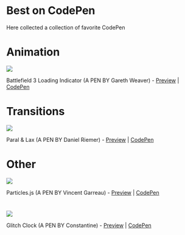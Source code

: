 # Best on CodePen
Here collected a collection of favorite CodePen

# Animation

![](https://lh3.googleusercontent.com/9v88r4sTJD2Na5j9VjXIHAC_lwAa_XTaAlTlvTvtOTUjwbvtN2A85mVlf4pdnggUXFmX1O1blUFlqjISig9CDyhXfCEjrOB4p5H6Qa9g-JpFanjT7TJps89W45VEQ5t1tuSBpKoQJ-D7gyrXpNfkAymwE52hBNmYESKqaAea9fyz-uz4YBs3PjFuN0izsSKYrZ7vO_vzvWW_sC3UGw_zDOLFAkhxCyewY4RvRFThi9mHwBtTe2SA3dLVerQjYI-tEZoq6t8cJFkZJF-mcWzVPd8JRjIH9uKuvM5YsBe-OO6U1XUj4zplsYYpFhMXVU4xTyfCBKaMusudGkasrzSbM79E7EA0zNycHTbSADNxAWsKrM7S0Z1vh_ghtmPsVx8ltJv2CwBe_3V7ZHByYM4ZLXwVlTMxNHIUeW1szSlXG5NWGiRUyOvrf5c2dQtTTMITDnc7-bu3sWDK0ogr1JqXwdspGOiLyEwy02Dy5RrAzH7VrNvfUSeW1YFNz-70AFkFe1Js7eZrYsPGMN_u0-CNEd1bWYFiY2x6TGag-HfEEMnqVcZWzmxlWQqeSNc9uC61UKoGX_dxNZbDK9oUQJmOs-sIFLra8e3HhlfipbT76ygm-C9ybA=w760-h450-no)

Battlefield 3 Loading Indicator (A PEN BY Gareth Weaver) - [Preview](https://codepen.io/garethdweaver/full/zdElu/)  |  [CodePen](https://codepen.io/garethdweaver/pen/zdElu) 

# Transitions

![](https://lh3.googleusercontent.com/QaLnmfFjX6x56OFtEQ-4TsRTVFOr74G87gKPuA5yuGGDw9t-a47vJaUUzhp4wJB4yRqvJtLO49yQIr-3afCQOajkFSXEuKXEq9STQ7jamsYKzibXbi_zvRjzv8mZzjdQFkl0dp5lLu6ul_bBt1CyPd1zmh2hcG41ZGlmYUqPHHvq8CEvbqkZ7bJkFuSNOayMhnMdTy607fb-fFCTBwW0horagIhUb873AaXwMqBl6dvblMQMudj1sox9v7nZSEH7_7LiMe-XRJK4kurD_3mLiIxz-Aol3FIjNz4dhDP9kJys8MwrXZvHLOTC2k4oT0N2IaqyrpfObxG2LSwevnq61OQEh0rVq7ZrsdGjf3Q2j0SM5cQdhq8ghy6zNdm9bQhAWCTPUGOox8YXaYdu2lX23uISG9Ep_uLt3KWQ_ije7nxSrfbV1pulCdcvte0ndgYfMjeJtxjGOwe1Zxap4pDYSTpY8Py9r4xQPjxire3d-LiPBjk1t223hjV2U6-Qo7SX7Wdq668lJc_y9Bykjlz5UbFZvTtfEzcoP1GZSH7Os2ryaGXcvUMkFxucw7okp3XVcO9gSTqleSfuDz3S66eAcxFRB_owJRM2EiFlQoPMWvhSge-nYA=w760-h450-no)

Paral & Lax (A PEN BY Daniel Riemer) - [Preview](https://codepen.io/zitrusfrisch/full/bJwhk/)  |  [CodePen](https://codepen.io/zitrusfrisch/pen/bJwhk) 

# Other

![](https://lh3.googleusercontent.com/eDpuPASSyWLgKEs3hQbQ7DtoYN7BbOP2Ge0SpDbDHvLEV3daBfzpM9Ly0IlFHNgMTemVSkEdMePsk7Tyyhr-WB-FpOIRXQ58LU3Axr1Zya2HeR-zooh0jB0bBfa-sZkArgO0k0it-Ab2PeGHeLL9Ix1bfPc2eXoXylsJahE3aaiIGv5fJJQRm2uos-qjlUoDxMiCM7KNiUJxFg1sQKWf_Bh-tcbAKoUHqHFSc0mdyUOD1vipM7uPL3Tfxshdnmqnfxb8WfizInqnWy5TTv7sC0vNuOWaJUDp4EqBq44mTP5ejWAE7540sV5zxOjtyXmwHvLoJWDIlj0aQmg9xj8SCh1lmkDOVUjknCwFsDC5HJs-V2gC9jblgB2frHcqUEEYmr_5_ZJcfvieTPgB52Lgke2tUOIxVp6UogD2N4JR7GHsGVMbFRw9aYUeOD5LGZGQEXgOR2bikRmonFzdEvd37T9wjshWUIPMsWbxu0Wr51OETrcPnmTeYsw5iCbZkDQ68um1TAmqeD091W-vsNp9D2Ubb33oGr90YzneIXYIFb7GnNvxGPCAWwerENNSsUHUceLeo29H1HVMLPhCU_XRoShWwK0ZDY_PL4ettu2M5EvrEmrRMQ=w760-h450-no)

Particles.js (A PEN BY Vincent Garreau) - [Preview](https://codepen.io/VincentGarreau/full/pnlso/)  |  [CodePen](https://codepen.io/VincentGarreau/pen/pnlso) 

#

![](https://lh3.googleusercontent.com/c-suYx2ey9KDMzelgiS6fu6w8MtbZsGaKmeUWQdZgsl_qQXfyIcZNfh2pqM-S62s219hw_72eIuENtkMpUKUhpCy_AEKrW32Fw6_l3jFESgWK-jEl6jVjrghQpp1byBVFtF9CDpESI4YAJzLjd32CROVmCRmpbU5PKSsDqAY-My7Y84Yx_BcGobfzN518iIH2fldQWolDmW5SDhaT23jEAlck_HnN1KhvMBxLnkqpfY-81im86Ya7Ne0-RK73l_EwOliiAuXdMGj35SvevJwg1p9c7eorc_sD47MDk7YfO2Odx17RJ1_6OhpMogIP8ofXr5m6X406CM9KvC9lC5QxrOl6jZC8aeGzXJK99bsEqVvaKU7XwD2d3IFGkxvubvRwaMzFrfaflsfHfvZrq2O1Kr17CGhPZce3jV7nJvopLs0ii1_N5Je4Sdny-gu3Ie5owBX6xZNRXLziD2lhTaJb0Lekipfhwwo0jjwN-EMLeOeff9pSGMVyB4UN9_o89zGyeaNXrWg9by7QqfqKlohwfTCerjueeuRD0y8Ct64smbornJHUNsCHgQzTXAG4h7bG6GYyQuHXxvms9Vv8SIVxNenjIHgwIk0XygTH7aDf0MkdAbODw=w760-h450-no)

Glitch Clock (A PEN BY Constantine) - [Preview](https://codepen.io/dats-wassup/full/FsGtu/)  |  [CodePen](https://codepen.io/dats-wassup/pen/FsGtu) 
